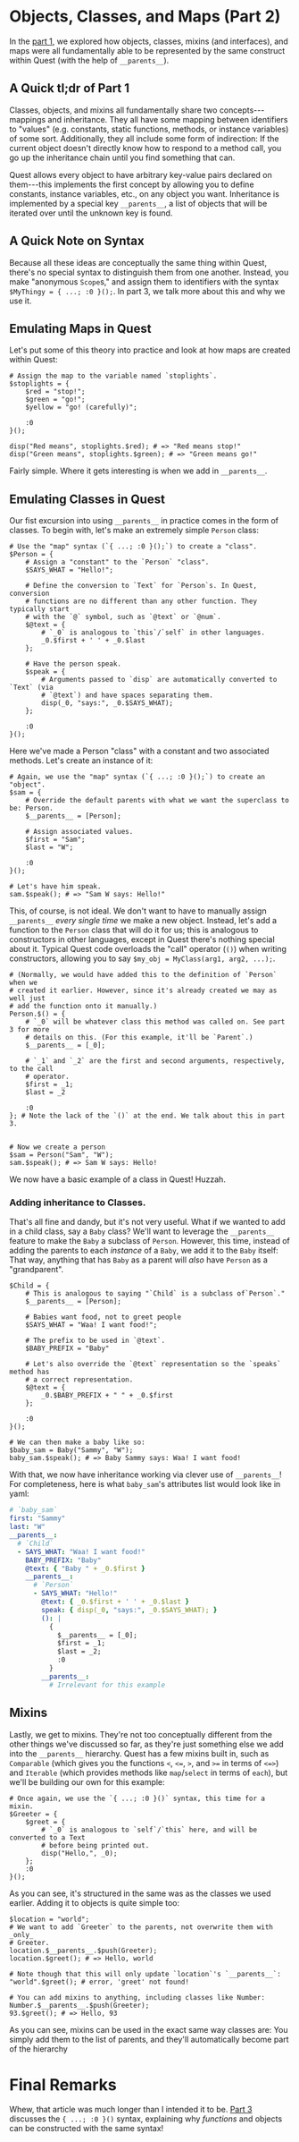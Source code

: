# Objects, Classes, and Maps (Part 2)
In the [part 1](objects-and-maps-part1.md), we explored how objects, classes, mixins (and interfaces), and maps were all fundamentally able to be represented by the same construct within Quest (with the help of `__parents__`).


## A Quick tl;dr of Part 1
Classes, objects, and mixins all fundamentally share two concepts---mappings and inheritance. They all have some mapping between identifiers to "values" (e.g. constants, static functions, methods, or instance variables) of some sort. Additionally, they all include some form of indirection: If the current object doesn't directly know how to respond to a method call, you go up the inheritance chain until you find something that can.

Quest allows every object to have arbitrary key-value pairs declared on them---this implements the first concept by allowing you to define constants, instance variables, etc., on any object you want. Inheritance is implemented by a special key `__parents__`, a list of objects that will be iterated over until the unknown key is found.

## A Quick Note on Syntax
Because all these ideas are conceptually the same thing within Quest, there's no special syntax to distinguish them from one another. Instead, you make "anonymous `Scope`s," and assign them to identifiers with the syntax `$MyThingy = { ...; :0 }();`. In part 3, we talk more about this and why we use it.

## Emulating Maps in Quest
Let's put some of this theory into practice and look at how maps are created within Quest:
```quest
# Assign the map to the variable named `stoplights`.
$stoplights = {
	$red = "stop!";
	$green = "go!";
	$yellow = "go! (carefully)";

	:0
}();

disp("Red means", stoplights.$red); # => "Red means stop!"
disp("Green means", stoplights.$green); # => "Green means go!"
```
Fairly simple. Where it gets interesting is when we add in `__parents__`.

## Emulating Classes in Quest
Our fist excursion into using `__parents__` in practice comes in the form of classes. To begin with, let's make an extremely simple `Person` class:
```quest
# Use the "map" syntax (`{ ...; :0 }();`) to create a "class".
$Person = {
	# Assign a "constant" to the `Person` "class".
	$SAYS_WHAT = "Hello!";

	# Define the conversion to `Text` for `Person`s. In Quest, conversion
	# functions are no different than any other function. They typically start
	# with the `@` symbol, such as `@text` or `@num`.
	$@text = {
		# `_0` is analogous to `this`/`self` in other languages.
		_0.$first + ' ' + _0.$last
	};

	# Have the person speak.
	$speak = {
		# Arguments passed to `disp` are automatically converted to `Text` (via
		# `@text`) and have spaces separating them.
		disp(_0, "says:", _0.$SAYS_WHAT);
	};

	:0
}();
```
Here we've made a Person "class" with a constant and two associated methods. Let's create an instance of it:
```quest
# Again, we use the "map" syntax (`{ ...; :0 }();`) to create an "object".
$sam = {
	# Override the default parents with what we want the superclass to be: Person.
	$__parents__ = [Person];

	# Assign associated values.
	$first = "Sam";
	$last = "W";

	:0
}();

# Let's have him speak.
sam.$speak(); # => "Sam W says: Hello!"
```

This, of course, is not ideal. We don't want to have to manually assign `__parents__` _every single time_ we make a new object. Instead, let's add a function to the `Person` class that will do it for us; this is analogous to constructors in other languages, except in Quest there's nothing special about it. Typical Quest code overloads the "call" operator (`()`) when writing constructors, allowing you to say `$my_obj = MyClass(arg1, arg2, ...);`.
```quest
# (Normally, we would have added this to the definition of `Person` when we
# created it earlier. However, since it's already created we may as well just
# add the function onto it manually.)
Person.$() = {
	# `_0` will be whatever class this method was called on. See part 3 for more
	# details on this. (For this example, it'll be `Parent`.)
	$__parents__ = [_0];

	# `_1` and `_2` are the first and second arguments, respectively, to the call
	# operator.
	$first = _1;
	$last = _2

	:0
}; # Note the lack of the `()` at the end. We talk about this in part 3.


# Now we create a person
$sam = Person("Sam", "W");
sam.$speak(); # => Sam W says: Hello!
```
We now have a basic example of a class in Quest! Huzzah.

### Adding inheritance to Classes.
That's all fine and dandy, but it's not very useful. What if we wanted to add in a child class, say a `Baby` class? We'll want to leverage the `__parents__` feature to make the `Baby` a subclass of `Person`. However, this time, instead of adding the parents to each _instance_ of a `Baby`, we add it to the `Baby` itself: That way, anything that has `Baby` as a parent will _also_ have `Person` as a "grandparent".
```quest
$Child = {
	# This is analogous to saying "`Child` is a subclass of`Person`."
	$__parents__ = [Person];

	# Babies want food, not to greet people
	$SAYS_WHAT = "Waa! I want food!";

	# The prefix to be used in `@text`.
	$BABY_PREFIX = "Baby"

	# Let's also override the `@text` representation so the `speaks` method has
	# a correct representation.
	$@text = {
		_0.$BABY_PREFIX + " " + _0.$first
	};

	:0
}();

# We can then make a baby like so:
$baby_sam = Baby("Sammy", "W");
baby_sam.$speak(); # => Baby Sammy says: Waa! I want food!
```
With that, we now have inheritance working via clever use of `__parents__`! For completeness, here is what `baby_sam`'s attributes list would look like in yaml:
```yaml
# `baby_sam`
first: "Sammy"
last: "W"
__parents__:
  # `Child`
  - SAYS_WHAT: "Waa! I want food!"
    BABY_PREFIX: "Baby"
    @text: { "Baby " + _0.$first }
    __parents__:
      # `Person`
      - SAYS_WHAT: "Hello!"
        @text: { _0.$first + ' ' + _0.$last }
        speak: { disp(_0, "says:", _0.$SAYS_WHAT); }
        (): |
          {
            $__parents__ = [_0];
            $first = _1;
            $last = _2;
            :0
          }
        __parents__:
          # Irrelevant for this example
```

## Mixins
Lastly, we get to mixins. They're not too conceptually different from the other things we've discussed so far, as they're just something else we add into the `__parents__` hierarchy. Quest has a few mixins built in, such as `Comparable` (which gives you the functions `<`, `<=`, `>`, and `>=` in terms of `<=>`) and `Iterable` (which provides methods like `map`/`select` in terms of `each`), but we'll be building our own for this example:
```quest
# Once again, we use the `{ ...; :0 }()` syntax, this time for a mixin.
$Greeter = {
	$greet = {
		# `_0` is analogous to `self`/`this` here, and will be converted to a Text
		# before being printed out.
		disp("Hello,", _0);
	};
	:0
}();
```
As you can see, it's structured in the same was as the classes we used earlier. Adding it to objects is quite simple too:
```quest
$location = "world";
# We want to add `Greeter` to the parents, not overwrite them with _only_
# Greeter.
location.$__parents__.$push(Greeter);
location.$greet(); # => Hello, world

# Note though that this will only update `location`'s `__parents__`:
"world".$greet(); # error, 'greet' not found!

# You can add mixins to anything, including classes like Number:
Number.$__parents__.$push(Greeter);
93.$greet(); # => Hello, 93
```
As you can see, mixins can be used in the exact same way classes are: You simply add them to the list of parents, and they'll automatically become part of the hierarchy

# Final Remarks
Whew, that article was much longer than I intended it to be. [Part 3](objects-and-maps-part3) discusses the `{ ...; :0 }()` syntax, explaining why _functions_ and objects can be constructed with the same syntax!

